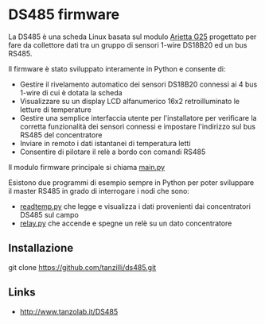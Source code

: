 # DS485 firmware

La DS485 è una scheda Linux basata sul modulo [Arietta G25](https://www.acmesystems.it/arietta) progettato per fare da collettore dati tra un gruppo di sensori 1-wire DS18B20 ed un bus RS485.

Il firmware è stato sviluppato interamente in Python e consente di:

* Gestire il rivelamento automatico dei sensori DS18B20 connessi ai 4 bus 1-wire di cui è dotata la scheda
* Visualizzare su un display LCD alfanumerico 16x2 retroilluminato le letture di temperature 
* Gestire una semplice interfaccia utente per l'installatore per verificare la corretta funzionalità dei sensori connessi e impostare l'indirizzo sul bus RS485 del concentratore
* Inviare in remoto i dati istantanei di temperatura letti
* Consentire di pilotare il relè a bordo con comandi RS485

Il modulo firmware principale si chiama [main.py](main.py)

Esistono due programmi di esempio sempre in Python per poter sviluppare il master RS485 in grado di interrogare i nodi che
sono:

* [readtemp.py](readtemp.py) che legge e visualizza i dati provenienti dai concentratori DS485 sul campo
* [relay.py](relay.py) che accende e spegne un relè su un dato concentratore

## Installazione

  git clone https://github.com/tanzilli/ds485.git

## Links 

* <http://www.tanzolab.it/DS485>
